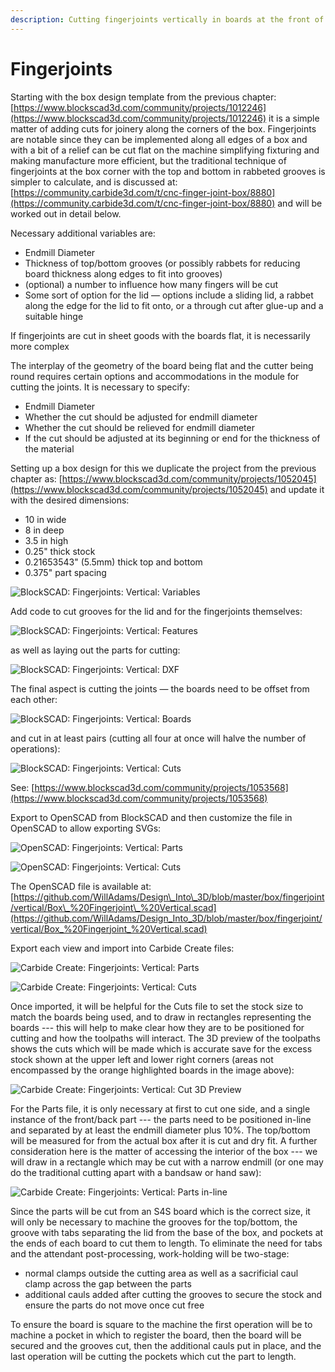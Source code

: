 ```yaml
---
description: Cutting fingerjoints vertically in boards at the front of the machine
---
```


# Fingerjoints

Starting with the box design template from the previous chapter: [https://www.blockscad3d.com/community/projects/1012246](https://www.blockscad3d.com/community/projects/1012246) it is a simple matter of adding cuts for joinery along the corners of the box. Fingerjoints are notable since they can be implemented along all edges of a box and with a bit of a relief can be cut flat on the machine simplifying fixturing and making manufacture more efficient, but the traditional technique of fingerjoints at the box corner with the top and bottom in rabbeted grooves is simpler to calculate, and is discussed at: [https://community.carbide3d.com/t/cnc-finger-joint-box/8880](https://community.carbide3d.com/t/cnc-finger-joint-box/8880) and will be worked out in detail below.

Necessary additional variables are:

* Endmill Diameter
* Thickness of top/bottom grooves \(or possibly rabbets for reducing board thickness along edges to fit into grooves\)
* \(optional\) a number to influence how many fingers will be cut
* Some sort of option for the lid ― options include a sliding lid, a rabbet along the edge for the lid to fit onto, or a through cut after glue-up and a suitable hinge

If fingerjoints are cut in sheet goods with the boards flat, it is necessarily more complex

The interplay of the geometry of the board being flat and the cutter being round requires certain options and accommodations in the module for cutting the joints. It is necessary to specify:

* Endmill Diameter
* Whether the cut should be adjusted for endmill diameter
* Whether the cut should be relieved for endmill diameter
* If the cut should be adjusted at its beginning or end for the thickness of the material

Setting up a box design for this we duplicate the project from the previous chapter as: [https://www.blockscad3d.com/community/projects/1052045](https://www.blockscad3d.com/community/projects/1052045) and update it with the desired dimensions:

* 10 in wide
* 8 in deep
* 3.5 in high
* 0.25" thick stock
* 0.21653543" \(5.5mm\) thick top and bottom
* 0.375" part spacing

![BlockSCAD: Fingerjoints: Vertical: Variables](.gitbook/assets/blockscad-fingerjoint-vertical-variables.png)

Add code to cut grooves for the lid and for the fingerjoints themselves:

![BlockSCAD: Fingerjoints: Vertical: Features](.gitbook/assets/blockscad-fingerjoint-vertical-features.png)

 as well as laying out the parts for cutting:

![BlockSCAD: Fingerjoints: Vertical: DXF](.gitbook/assets/blockscad-fingerjoint-vertical-dxf.png)

The final aspect is cutting the joints ― the boards need to be offset from each other:

![BlockSCAD: Fingerjoints: Vertical: Boards](.gitbook/assets/blockscad-fingerjoint-vertical-boards.png)

and cut in at least pairs \(cutting all four at once will halve the number of operations\):

![BlockSCAD: Fingerjoints: Vertical: Cuts](.gitbook/assets/blockscad-fingerjoint-vertical-cuts.png)

See: [https://www.blockscad3d.com/community/projects/1053568](https://www.blockscad3d.com/community/projects/1053568)

Export to OpenSCAD from BlockSCAD and then customize the file in OpenSCAD to allow exporting SVGs:

![OpenSCAD: Fingerjoints: Vertical: Parts](.gitbook/assets/openscad-fingerjoint-vertical-parts.png)

![OpenSCAD: Fingerjoints: Vertical: Cuts](.gitbook/assets/openscad-fingerjoint-vertical-cuts.png)

The OpenSCAD file is available at: [https://github.com/WillAdams/Design\_Into\_3D/blob/master/box/fingerjoint/vertical/Box\_%20Fingerjoint\_%20Vertical.scad](https://github.com/WillAdams/Design_Into_3D/blob/master/box/fingerjoint/vertical/Box_%20Fingerjoint_%20Vertical.scad)

Export each view and import into Carbide Create files:

![Carbide Create: Fingerjoints: Vertical: Parts](.gitbook/assets/carbidecreate-fingerjoint-vertical-parts.png)

![Carbide Create: Fingerjoints: Vertical: Cuts](.gitbook/assets/carbidecreate-fingerjoint-vertical-cuts.png)

Once imported, it will be helpful for the Cuts file to set the stock size to match the boards being used, and to draw in rectangles representing the boards --- this will help to make clear how they are to be positioned for cutting and how the toolpaths will interact. The 3D preview of the toolpaths shows the cuts which will be made which is accurate save for the excess stock shown at the upper left and lower right corners \(areas not encompassed by the orange highlighted boards in the image above\):

![Carbide Create: Fingerjoints: Vertical: Cut 3D Preview](.gitbook/assets/carbidecreate-fingerjoint-vertical-cut-preview.png)

For the Parts file, it is only necessary at first to cut one side, and a single instance of the front/back part --- the parts need to be positioned in-line and separated by at least the endmill diameter plus 10%. The top/bottom will be measured for from the actual box after it is cut and dry fit. A further consideration here is the matter of accessing the interior of the box --- we will draw in a rectangle which may be cut with a narrow endmill \(or one may do the traditional cutting apart with a bandsaw or hand saw\):

![Carbide Create: Fingerjoints: Vertical: Parts in-line](.gitbook/assets/carbidecreate-fingerjoint-vertical-parts-inline.png)

Since the parts will be cut from an S4S board which is the correct size, it will only be necessary to machine the grooves for the top/bottom, the groove with tabs separating the lid from the base of the box, and pockets at the ends of each board to cut them to length. To eliminate the need for tabs and the attendant post-processing, work-holding will be two-stage:

* normal clamps outside the cutting area as well as a sacrificial caul clamp across the gap between the parts
* additional cauls added after cutting the grooves to secure the stock and ensure the parts do not move once cut free

To ensure the board is square to the machine the first operation will be to machine a pocket in which to register the board, then the board will be secured and the grooves cut, then the additional cauls put in place, and the last operation will be cutting the pockets which cut the part to length.



 

